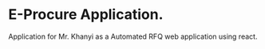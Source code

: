 # E-Procure Application.

Application for Mr. Khanyi as a Automated RFQ web application using react. 

